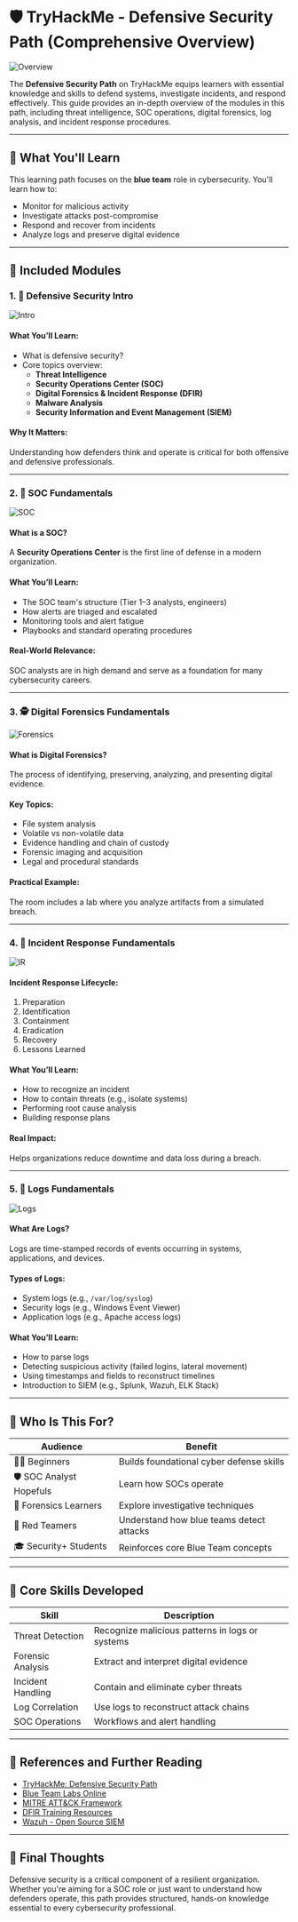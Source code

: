 # 🛡️ TryHackMe - Defensive Security Path (Comprehensive Overview)

![Overview](https://github.com/user-attachments/assets/80c618dd-75f1-4261-b02f-05cdf424dff8)

The **Defensive Security Path** on TryHackMe equips learners with essential knowledge and skills to defend systems, investigate incidents, and respond effectively. This guide provides an in-depth overview of the modules in this path, including threat intelligence, SOC operations, digital forensics, log analysis, and incident response procedures.

---

## 📘 What You'll Learn

This learning path focuses on the **blue team** role in cybersecurity. You'll learn how to:
- Monitor for malicious activity
- Investigate attacks post-compromise
- Respond and recover from incidents
- Analyze logs and preserve digital evidence

---

## 🧱 Included Modules

### 1. 🔐 Defensive Security Intro

![Intro](https://github.com/user-attachments/assets/64c8feee-5d6d-423e-8119-999bb63f93e0)

#### What You’ll Learn:
- What is defensive security?
- Core topics overview:  
  - **Threat Intelligence**
  - **Security Operations Center (SOC)**
  - **Digital Forensics & Incident Response (DFIR)**
  - **Malware Analysis**
  - **Security Information and Event Management (SIEM)**

#### Why It Matters:
Understanding how defenders think and operate is critical for both offensive and defensive professionals.

---

### 2. 🧭 SOC Fundamentals

![SOC](https://github.com/user-attachments/assets/74930a3a-dacc-4ff2-89c2-775c8d392b2f)

#### What is a SOC?
A **Security Operations Center** is the first line of defense in a modern organization.

#### What You’ll Learn:
- The SOC team's structure (Tier 1–3 analysts, engineers)
- How alerts are triaged and escalated
- Monitoring tools and alert fatigue
- Playbooks and standard operating procedures

#### Real-World Relevance:
SOC analysts are in high demand and serve as a foundation for many cybersecurity careers.

---

### 3. 🕵️ Digital Forensics Fundamentals

![Forensics](https://github.com/user-attachments/assets/4f15a823-662b-4f9f-b417-8e36c8058863)

#### What is Digital Forensics?
The process of identifying, preserving, analyzing, and presenting digital evidence.

#### Key Topics:
- File system analysis
- Volatile vs non-volatile data
- Evidence handling and chain of custody
- Forensic imaging and acquisition
- Legal and procedural standards

#### Practical Example:
The room includes a lab where you analyze artifacts from a simulated breach.

---

### 4. 🧯 Incident Response Fundamentals

![IR](https://github.com/user-attachments/assets/9a7653cc-d81c-4b59-9bb4-7b942cf13220)

#### Incident Response Lifecycle:
1. Preparation
2. Identification
3. Containment
4. Eradication
5. Recovery
6. Lessons Learned

#### What You’ll Learn:
- How to recognize an incident
- How to contain threats (e.g., isolate systems)
- Performing root cause analysis
- Building response plans

#### Real Impact:
Helps organizations reduce downtime and data loss during a breach.

---

### 5. 📑 Logs Fundamentals

![Logs](https://github.com/user-attachments/assets/e8050704-26ec-4c85-bb2e-0441d7613d7c)

#### What Are Logs?
Logs are time-stamped records of events occurring in systems, applications, and devices.

#### Types of Logs:
- System logs (e.g., `/var/log/syslog`)
- Security logs (e.g., Windows Event Viewer)
- Application logs (e.g., Apache access logs)

#### What You’ll Learn:
- How to parse logs
- Detecting suspicious activity (failed logins, lateral movement)
- Using timestamps and fields to reconstruct timelines
- Introduction to SIEM (e.g., Splunk, Wazuh, ELK Stack)

---

## 🎯 Who Is This For?

| Audience                | Benefit |
|-------------------------|---------|
| 🧑‍💻 Beginners           | Builds foundational cyber defense skills |
| 🛡️ SOC Analyst Hopefuls | Learn how SOCs operate |
| 🔬 Forensics Learners    | Explore investigative techniques |
| 🚨 Red Teamers           | Understand how blue teams detect attacks |
| 🎓 Security+ Students    | Reinforces core Blue Team concepts |

---

## 🧠 Core Skills Developed

| Skill                    | Description |
|--------------------------|-------------|
| Threat Detection         | Recognize malicious patterns in logs or systems |
| Forensic Analysis        | Extract and interpret digital evidence |
| Incident Handling        | Contain and eliminate cyber threats |
| Log Correlation          | Use logs to reconstruct attack chains |
| SOC Operations           | Workflows and alert handling |

---

## 🔗 References and Further Reading

- [TryHackMe: Defensive Security Path](https://tryhackme.com/path/preview/defensive-security)
- [Blue Team Labs Online](https://blueteamlabs.online/)
- [MITRE ATT&CK Framework](https://attack.mitre.org/)
- [DFIR Training Resources](https://dfir.training/)
- [Wazuh - Open Source SIEM](https://wazuh.com/)

---

## 💬 Final Thoughts

Defensive security is a critical component of a resilient organization. Whether you're aiming for a SOC role or just want to understand how defenders operate, this path provides structured, hands-on knowledge essential to every cybersecurity professional.
